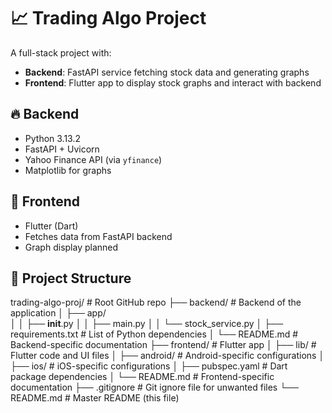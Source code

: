 # 📈 Trading Algo Project

A full-stack project with:
- **Backend**: FastAPI service fetching stock data and generating graphs
- **Frontend**: Flutter app to display stock graphs and interact with backend

## 🔥 Backend
- Python 3.13.2
- FastAPI + Uvicorn
- Yahoo Finance API (via `yfinance`)
- Matplotlib for graphs

## 🚀 Frontend
- Flutter (Dart)
- Fetches data from FastAPI backend
- Graph display planned

## 📂 Project Structure
trading-algo-proj/          # Root GitHub repo
├── backend/                # Backend of the application
│   ├── app/                
│   │   ├── __init__.py
│   │   ├── main.py
│   │   └── stock_service.py
│   ├── requirements.txt    # List of Python dependencies
│   └── README.md           # Backend-specific documentation
├── frontend/               # Flutter app
│   ├── lib/                # Flutter code and UI files
│   ├── android/            # Android-specific configurations
│   ├── ios/                # iOS-specific configurations
│   ├── pubspec.yaml        # Dart package dependencies
│   └── README.md           # Frontend-specific documentation
├── .gitignore              # Git ignore file for unwanted files
└── README.md               # Master README (this file)
